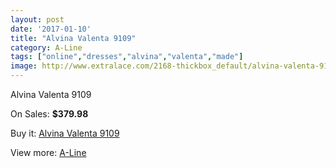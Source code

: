```yaml
---
layout: post
date: '2017-01-10'
title: "Alvina Valenta 9109"
category: A-Line
tags: ["online","dresses","alvina","valenta","made"]
image: http://www.extralace.com/2168-thickbox_default/alvina-valenta-9109.jpg
---
```

Alvina Valenta 9109

On Sales: **$379.98**
<a href="https://www.extralace.com/a-line/1027-alvina-valenta-9109.html"><amp-img layout="responsive" width="600" height="600" src="//www.extralace.com/2168-thickbox_default/alvina-valenta-9109.jpg" alt="Alvina Valenta 9109 0" /></a>
<a href="https://www.extralace.com/a-line/1027-alvina-valenta-9109.html"><amp-img layout="responsive" width="600" height="600" src="//www.extralace.com/2169-thickbox_default/alvina-valenta-9109.jpg" alt="Alvina Valenta 9109 1" /></a>

Buy it: [Alvina Valenta 9109](https://www.extralace.com/a-line/1027-alvina-valenta-9109.html "Alvina Valenta 9109")

View more: [A-Line](https://www.extralace.com/2-a-line "A-Line")